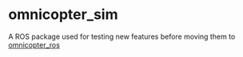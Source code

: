 # omnicopter_sim

A ROS package used for testing new features before moving them to [omnicopter_ros](https://github.com/MartinSollie/omnicopter_ros)

